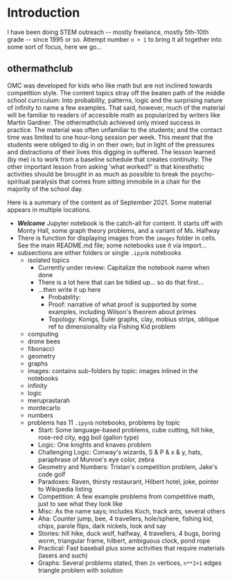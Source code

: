 # Introduction

I have been doing STEM outreach -- mostly freelance, mostly 5th-10th grade -- since 1995 or so. Attempt number `n + 1` to bring it all 
together into some sort of focus, here we go...

## othermathclub

OMC was developed for kids who like math but are not inclined towards competition style.
The content topics stray off the beaten path of the middle school curriculum: Into probability, patterns, logic and the surprising nature of infinity 
to name a few examples.
That said, however, much of the material will be familiar to readers of accessible math as popularized by writers like Martin Gardner. 
The othermathclub achieved only mixed success in practice. 
The material was often unfamiliar to the students; and the contact time was limited to one hour-long session per week.
This meant that the students were obliged to dig in on their own; but in light of the pressures and distractions
of their lives this digging in suffered. The lesson learned (by me) is to work from a baseline schedule 
that creates continuity. The other important lesson from asking 'what worked?' is that kinesthetic activities 
should be brought in as much as possible to break the psycho-spiritual paralysis that comes from sitting immobile 
in a chair for the majority of the school day. 

Here is a summary of the content as of September 2021. Some material appears in multiple locations. 


* ***Welcome*** Jupyter notebook is the catch-all for content. It starts off with Monty Hall, some graph theory problems, and a variant of Ms. Halfway
* There is function for displaying images from the `images` folder in cells. See the main README.md file; some notebooks use it via import...
* subsections are either folders or single `.ipynb` notebooks
    * isolated topics
        * Currently under review: Capitalize the notebook name when done
        * There is a lot here that can be tidied up... so do that first...
        * ...then write it up here
            * Probability: 
            * Proof: narrative of what proof is supported by some examples, including Wilson's theorem about primes
            * Topology: Konigs, Euler graphs, clay, mobius strips, oblique ref to dimensionality via Fishing Kid problem
    * computing
    * drone bees
    * fibonacci
    * geometry
    * graphs
    * images: contains sub-folders by topic: images inlined in the notebooks
    * infinity
    * logic
    * meruprastarah
    * montecarlo
    * numbers 
    * problems has 11 `.ipynb` notebooks, problems by topic
        * Start: Some language-based problems, cube cutting, hill hike, rose-red city, egg boil (gallon type)
        * Logic: One knights and knaves problem
        * Challenging Logic: Conway's wizards, S & P & x & y, hats, paraphrase of Munroe's eye color, zebra
        * Geometry and Numbers: Tristan's competition problem, Jake's code golf
        * Paradoxes: Raven, thirsty restaurant, Hilbert hotel, joke, pointer to Wikipedia listing
        * Competition: A few example problems from competitive math, just to see what they look like
        * Misc: As the name says; includes Koch, track ants, several others
        * Aha: Counter jump, bee, 4 travellers, hole/sphere, fishing kid, chips, parole flips, dark nickels, look and say 
        * Stories: hill hike, duck wolf, halfway, 4 travellers, 4 bugs, boring worm, triangular frame, hilbert, ambiguous clock, pond rope 
        * Practical: Fast baseball plus some activities that require materials (lasers and such)
        * Graphs: Several problems stated, then `2n` vertices, `n**2+1` edges triangle problem with solution




